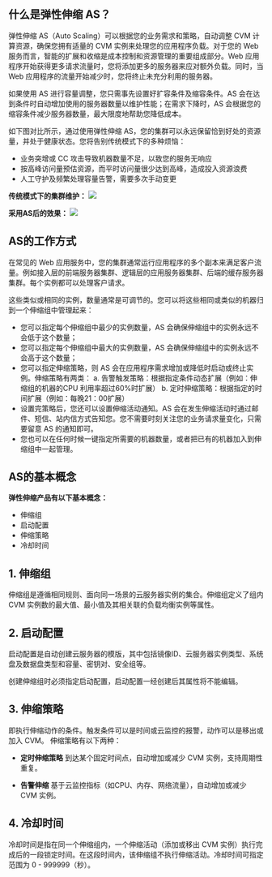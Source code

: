 
## 什么是弹性伸缩 AS？
弹性伸缩 AS（Auto Scaling）可以根据您的业务需求和策略，自动调整 CVM 计算资源，确保您拥有适量的 CVM 实例来处理您的应用程序负载。对于您的 Web 服务而言，智能的扩展和收缩是成本控制和资源管理的重要组成部分。Web 应用程序开始获得更多请求流量时，您将添加更多的服务器来应对额外负载。同时，当 Web 应用程序的流量开始减少时，您将终止未充分利用的服务器。

如果使用 AS 进行容量调整，您只需事先设置好扩容条件及缩容条件。AS 会在达到条件时自动增加使用的服务器数量以维护性能；在需求下降时，AS 会根据您的缩容条件减少服务器数量，最大限度地帮助您降低成本。

如下图对比所示，通过使用弹性伸缩 AS，您的集群可以永远保留恰到好处的资源量，并处于健康状态。您将告别传统模式下的多种烦恼： 
 - 业务突增或 CC 攻击导致机器数量不足，以致您的服务无响应
 - 按高峰访问量预估资源，而平时访问量很少达到高峰，造成投入资源浪费
 - 人工守护及频繁处理容量告警，需要多次手动变更

**传统模式下的集群维护：**
![](https://main.qcloudimg.com/raw/fe8267562ad31c03e250a459643db4c9.jpg)

**采用AS后的效果：**
![](https://main.qcloudimg.com/raw/314ea5e7ed89983a3c2a80c1e64b53af.jpg)


## AS的工作方式

在常见的 Web 应用服务中，您的集群通常运行应用程序的多个副本来满足客户流量。例如接入层的前端服务器集群、逻辑层的应用服务器集群、后端的缓存服务器集群。每个实例都可以处理客户请求。

这些类似或相同的实例，数量通常是可调节的。您可以将这些相同或类似的机器归到一个伸缩组中管理起来：

- 您可以指定每个伸缩组中最少的实例数量，AS 会确保伸缩组中的实例永远不会低于这个数量；
- 您可以指定每个伸缩组中最大的实例数量，AS 会确保伸缩组中的实例永远不会高于这个数量；
- 您可以指定伸缩策略，则 AS 会在应用程序需求增加或降低时启动或终止实例。伸缩策略有两类：
   a. 告警触发策略：根据指定条件动态扩展（例如：伸缩组的机器的CPU 利用率超过60%时扩展）
   b. 定时伸缩策略：根据指定的时间扩展（例如：每晚21：00扩展） 
- 设置完策略后，您还可以设置伸缩活动通知。AS 会在发生伸缩活动时通过邮件、短信、站内信方式告知您。您不需要时刻关注您的业务请求量变化，只需要留意 AS 的通知即可。
- 您也可以在任何时候一键指定所需要的机器数量，或者把已有的机器加入到伸缩组中一起管理。

## AS的基本概念

**弹性伸缩产品有以下基本概念：**

- 伸缩组
- 启动配置
- 伸缩策略
- 冷却时间


## 1. 伸缩组
伸缩组是遵循相同规则、面向同一场景的云服务器实例的集合。伸缩组定义了组内 CVM 实例数的最大值、最小值及其相关联的负载均衡实例等属性。

## 2. 启动配置
启动配置是自动创建云服务器的模版，其中包括镜像ID、云服务器实例类型、系统盘及数据盘类型和容量、密钥对、安全组等。

创建伸缩组时必须指定启动配置，启动配置一经创建后其属性将不能编辑。

## 3. 伸缩策略
即执行伸缩动作的条件。触发条件可以是时间或云监控的报警，动作可以是移出或加入 CVM。
伸缩策略有以下两种：

- **定时伸缩策略**
到达某个固定时间点，自动增加或减少 CVM 实例，支持周期性重复。

- **告警伸缩**
基于云监控指标（如CPU、内存、网络流量），自动增加或减少 CVM 实例。

## 4. 冷却时间
冷却时间是指在同一个伸缩组内，一个伸缩活动（添加或移出 CVM 实例）执行完成后的一段锁定时间。在这段时间内，该伸缩组不执行伸缩活动。冷却时间可指定范围为 0 - 999999（秒）。


